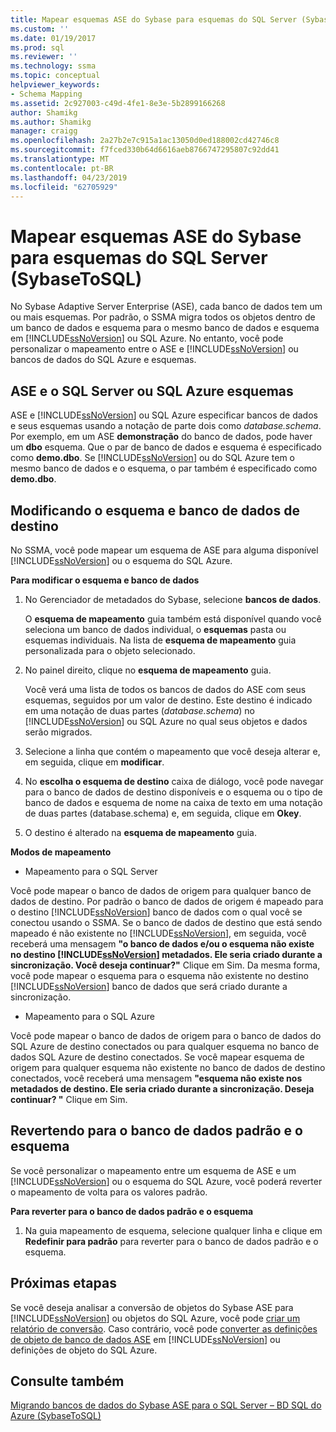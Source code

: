 ```yaml
---
title: Mapear esquemas ASE do Sybase para esquemas do SQL Server (SybaseToSQL) | Microsoft Docs
ms.custom: ''
ms.date: 01/19/2017
ms.prod: sql
ms.reviewer: ''
ms.technology: ssma
ms.topic: conceptual
helpviewer_keywords:
- Schema Mapping
ms.assetid: 2c927003-c49d-4fe1-8e3e-5b2899166268
author: Shamikg
ms.author: Shamikg
manager: craigg
ms.openlocfilehash: 2a27b2e7c915a1ac13050d0ed188002cd42746c8
ms.sourcegitcommit: f7fced330b64d6616aeb8766747295807c92dd41
ms.translationtype: MT
ms.contentlocale: pt-BR
ms.lasthandoff: 04/23/2019
ms.locfileid: "62705929"
---
```

# <a name="mapping-sybase-ase-schemas-to-sql-server-schemas-sybasetosql"></a>Mapear esquemas ASE do Sybase para esquemas do SQL Server (SybaseToSQL)
No Sybase Adaptive Server Enterprise (ASE), cada banco de dados tem um ou mais esquemas. Por padrão, o SSMA migra todos os objetos dentro de um banco de dados e esquema para o mesmo banco de dados e esquema em [!INCLUDE[ssNoVersion](../../includes/ssnoversion-md.md)] ou SQL Azure. No entanto, você pode personalizar o mapeamento entre o ASE e [!INCLUDE[ssNoVersion](../../includes/ssnoversion-md.md)] ou bancos de dados do SQL Azure e esquemas.  
  
## <a name="ase-and-sql-server-or-sql-azure-schemas"></a>ASE e o SQL Server ou SQL Azure esquemas  
ASE e [!INCLUDE[ssNoVersion](../../includes/ssnoversion-md.md)] ou SQL Azure especificar bancos de dados e seus esquemas usando a notação de parte dois como *database.schema*. Por exemplo, em um ASE **demonstração** do banco de dados, pode haver um **dbo** esquema. Que o par de banco de dados e esquema é especificado como **demo.dbo**. Se [!INCLUDE[ssNoVersion](../../includes/ssnoversion-md.md)] ou do SQL Azure tem o mesmo banco de dados e o esquema, o par também é especificado como **demo.dbo**.  
  
## <a name="modifying-the-target-database-and-schema"></a>Modificando o esquema e banco de dados de destino  
No SSMA, você pode mapear um esquema de ASE para alguma disponível [!INCLUDE[ssNoVersion](../../includes/ssnoversion-md.md)] ou o esquema do SQL Azure.  
  
**Para modificar o esquema e banco de dados**  
  
1.  No Gerenciador de metadados do Sybase, selecione **bancos de dados**.  
  
    O **esquema de mapeamento** guia também está disponível quando você seleciona um banco de dados individual, o **esquemas** pasta ou esquemas individuais. Na lista de **esquema de mapeamento** guia personalizada para o objeto selecionado.  
  
2.  No painel direito, clique no **esquema de mapeamento** guia.  
  
    Você verá uma lista de todos os bancos de dados do ASE com seus esquemas, seguidos por um valor de destino. Este destino é indicado em uma notação de duas partes (*database.schema*) no [!INCLUDE[ssNoVersion](../../includes/ssnoversion-md.md)] ou SQL Azure no qual seus objetos e dados serão migrados.  
  
3.  Selecione a linha que contém o mapeamento que você deseja alterar e, em seguida, clique em **modificar**.  
  
4.  No **escolha o esquema de destino** caixa de diálogo, você pode navegar para o banco de dados de destino disponíveis e o esquema ou o tipo de banco de dados e esquema de nome na caixa de texto em uma notação de duas partes (database.schema) e, em seguida, clique em **Okey**.  
  
5.  O destino é alterado na **esquema de mapeamento** guia.  
  
**Modos de mapeamento**  
  
-   Mapeamento para o SQL Server  
  
Você pode mapear o banco de dados de origem para qualquer banco de dados de destino. Por padrão o banco de dados de origem é mapeado para o destino [!INCLUDE[ssNoVersion](../../includes/ssnoversion-md.md)] banco de dados com o qual você se conectou usando o SSMA. Se o banco de dados de destino que está sendo mapeado é não existente no [!INCLUDE[ssNoVersion](../../includes/ssnoversion-md.md)], em seguida, você receberá uma mensagem **"o banco de dados e/ou o esquema não existe no destino [!INCLUDE[ssNoVersion](../../includes/ssnoversion-md.md)] metadados. Ele seria criado durante a sincronização. Você deseja continuar?"** Clique em Sim. Da mesma forma, você pode mapear o esquema para o esquema não existente no destino [!INCLUDE[ssNoVersion](../../includes/ssnoversion-md.md)] banco de dados que será criado durante a sincronização.  
  
-   Mapeamento para o SQL Azure  
  
Você pode mapear o banco de dados de origem para o banco de dados do SQL Azure de destino conectados ou para qualquer esquema no banco de dados SQL Azure de destino conectados. Se você mapear esquema de origem para qualquer esquema não existente no banco de dados de destino conectados, você receberá uma mensagem **"esquema não existe nos metadados de destino. Ele seria criado durante a sincronização. Deseja continuar? "** Clique em Sim.  
  
## <a name="reverting-to-the-default-database-and-schema"></a>Revertendo para o banco de dados padrão e o esquema  
Se você personalizar o mapeamento entre um esquema de ASE e um [!INCLUDE[ssNoVersion](../../includes/ssnoversion-md.md)] ou o esquema do SQL Azure, você poderá reverter o mapeamento de volta para os valores padrão.  
  
**Para reverter para o banco de dados padrão e o esquema**  
  
1.  Na guia mapeamento de esquema, selecione qualquer linha e clique em **Redefinir para padrão** para reverter para o banco de dados padrão e o esquema.  
  
## <a name="next-steps"></a>Próximas etapas  
Se você deseja analisar a conversão de objetos do Sybase ASE para [!INCLUDE[ssNoVersion](../../includes/ssnoversion-md.md)] ou objetos do SQL Azure, você pode [criar um relatório de conversão](assessing-sybase-ase-database-objects-for-conversion-sybasetosql.md). Caso contrário, você pode [converter as definições de objeto de banco de dados ASE](converting-sybase-ase-database-objects-sybasetosql.md) em [!INCLUDE[ssNoVersion](../../includes/ssnoversion-md.md)] ou definições de objeto do SQL Azure.  
  
## <a name="see-also"></a>Consulte também  
[Migrando bancos de dados do Sybase ASE para o SQL Server – BD SQL do Azure &#40;SybaseToSQL&#41;](../../ssma/sybase/migrating-sybase-ase-databases-to-sql-server-azure-sql-db-sybasetosql.md)  
  
